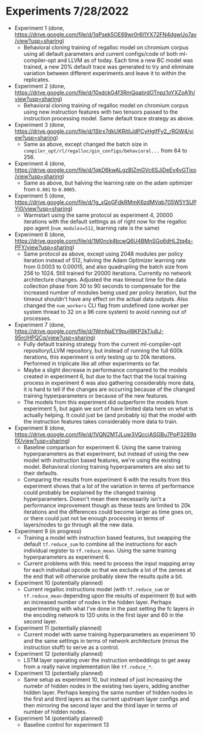 # Experiments 7/28/2022

* Experiment 1 (done, https://drive.google.com/file/d/1qPsek5OE69wr0r6l1YX72FN4dgwUo7av/view?usp=sharing)
    * Behavioral cloning training of regalloc model on chromium corpus using all default
    parameters and current configs/code of both ml-compiler-opt and LLVM as of today. Each
    time a new BC model was trained, a new 20% default trace was generated to try and
    eliminate variation between different experiments and leave it to within the replicates.
* Experiment 2 (done, https://drive.google.com/file/d/10xdckG4f3RmQqatirdOTnpz1oYXZoA1h/view?usp=sharing)
    * Behavioral cloning training of regalloc model on chromium corpus using new instruction
    features with two tensors passed to the instruction processing model. Same default trace
    strategy as above.
* Experiment 3 (done, https://drive.google.com/file/d/1Strx7dkUKRitliJdPCyHglfFy2_rRGW4/view?usp=sharing)
    * Same as above, except changed the batch size in `compiler_opt/rl/regalloc/gin_configs/behavioral...`
    from 64 to 256.
* Experiment 4 (done, https://drive.google.com/file/d/1qkD6kwALgzBIZmGVc6SJiDeEv4vGTixo/view?usp=sharing)
    * Same as above, but halving the learning rate on the adam optimizer from `0.001` to `0.0005`.
* Experiment 5 (done, https://drive.google.com/file/d/1g_xQoGFdkRMmK6zdMVqb705W5YSUPYj0/view?usp=sharing)
    * Warmstart using the same protocol as experiment 4, 20000 iterations with the default settings
    as of right now for the regalloc ppo agent (`num_modules=512`, learning rate is the same)
* Experiment 6 (done, https://drive.google.com/file/d/1M0nck4bcwQ6U4BMnSGo6dHL2tq4s-PFY/view?usp=sharing)
    * Same protocol as above, except using 2048 modules per policy iteration instead of 512, halving
    the Adam Optimizer learning rate from 0.0003 to 0.00015, and also quadrupling the batch size from
    256 to 1024. Still trained for 20000 iterations. Currently no network architecture changes. Adjusted
    the max timeout time for the data collection phase from 30 to 90 seconds to compensate for the increased
    number of modules being used per policy iteration, but the timeout shouldn't have any effect on the
    actual data outputs. Also changed the `num_workers` CLI flag from undefined (one worker per system thread
    to 32 on a 96 core system) to avoid running out of processes.
* Experiment 7 (done, https://drive.google.com/file/d/1WmNaEY9pujl8KP2kTlu8J-95rclHPQCq/view?usp=sharing)
    * Fully default training strategy from the current ml-compiler-opt repository/LLVM repository, but
    instead of running the full 600k iterations, this experiment is only testing up to 20k iterations.
    Performed in triplicate like all other experiments so far.
    * Maybe a slight decrease in performance compared to the models created in experiment 6, but due to
    the fact that the local training process in experiment 6 was also gathering considerably more data,
    it is hard to tell if the changes are occurring because of the changed training hyperparameters or
    because of the new features.
    * The models from this experiment did outperform the models from experiment 5, but again we sort of
    have limited data here on what is actually helping. It could just be (and probably is) that the
    model with the instruction features takes considerably more data to train.
* Experiment 8 (done, https://drive.google.com/file/d/1VQN2MTJLuw3VQcciASGBu7PpP3269qfX/view?usp=sharing)
    * Baseline comparison for experiment 6. Using the same training hyperparameters as that experiment,
    but instead of using the new model with instruction based features, we're using the existing model.
    Behavioral cloning training hyperparameters are also set to their defaults.
    * Comparing the results from experiment 6 with the results from this experiment shows that a lot of
    the variation in terms of performance could probably be explained by the changed training
    hyperparameters. Doesn't mean there necessarily isn't a performance improvement though as these
    tests are limited to 20k iterations and the differences could become larger as time goes on, or
    there could just not be enough processing in terms of layers/nodes to go through all the new
    data.
* Experiment 9 (in progress)
    * Training a model with instruction based features, but swapping the default `tf.reduce_sum` to
    combine all the instructions for each individual register to `tf.reduce_mean`. Using the same
    training hyperparameters as experiment 6.
    * Current problems with this: need to process the input mapping array for each individual opcode
    so that we exclude a lot of the zeroes at the end that will otherwise probably skew the results
    quite a bit.
* Experiment 10 (potentially planned)
    * Current regalloc instructions model (with `tf.reduce_sum` or `tf.reduce_mean` depending upon the
    results of experiment 9) but with an increased number of nodes in the hidden layer. Perhaps experimenting
    with what I've done in the past setting the fc layers in the encoding network to 120 units in the first
    layer and 60 in the second layer.
* Experiment 11 (potentially planned)
    * Current model with same training hyperparameters as experiment 10 and the same settings in terms of
    network architecture (minus the instruction stuff) to serve as a control.
* Experiment 12 (potentially planned)
    * LSTM layer operating over the instruction embeddings to get away from a really naive implementation
    like `tf.reduce_*`.
* Experiment 13 (potentially planned)
    * Same setup as experiment 10, but instead of just increasing the numebr of hidden nodes in the existing
    two layers, adding another hidden layer. Perhaps keeping the same number of hidden nodes in the first and
    third layers as the current upstream layer configs and then mirroring the second layer and the third layer
    in terms of number of hidden nodes.
* Experiment 14 (potentially planned)
    * Baseline control for experiment 13